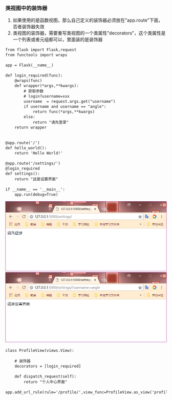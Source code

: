 ### 类视图中的装饰器

1. 如果使用的是函数视图，那么自己定义的装饰器必须放在"app.route"下面，否者装饰器失效
2. 类视图的装饰器，需要重写类视图的一个类属性"decorators"，这个类属性是一个列表或者元组都可以，里面装的是装饰器

```
from flask import Flask,request
from functools import wraps

app = Flask(__name__)

def login_required(func):
    @wraps(func)
    def wrapper(*args,**kwargs):
        # 获取参数
        # login?username=xxx
        username  = request.args.get("username")
        if username and username == "angle":
            return func(*args,**kwargs)
        else:
            return "请先登录"
    return wrapper


@app.route('/')
def hello_world():
    return 'Hello World!'

@app.route('/settings/')
@login_required
def settings():
    return "这是设置界面"

if __name__ == '__main__':
    app.run(debug=True)
```

![](/assets/40.login_required.png)![](/assets/40.login.png)

```
class ProfileView(views.View):

    # 装饰器
    decorators = [login_required]

    def dispatch_request(self):
        return "个人中心界面"

app.add_url_rule(rule='/profile/',view_func=ProfileView.as_view('profile'))
```



